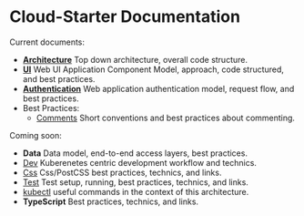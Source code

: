 # Cloud-Starter Documentation

Current documents: 

- **[Architecture](arch.md)** Top down architecture, overall code structure. 
- **[UI](ui.md)** Web UI Application Component Model, approach, code structured, and best practices.
- **[Authentication](auth.md)** Web application authentication model, request flow, and best practices.
- Best Practices: 
  - [Comments](comments.md) Short conventions and best practices about commenting.

Coming soon: 

- **Data** Data model, end-to-end access layers, best practices.
- [Dev](dev.md) Kuberenetes centric development workflow and technics.
- [Css](css.md) Css/PostCSS best practices, technics, and links.
- [Test](test.md) Test setup, running, best practices, technics, and links.
- [kubectl](kubectl.md) useful commands in the context of this architecture.
- **TypeScript** Best practices, technics, and links.

